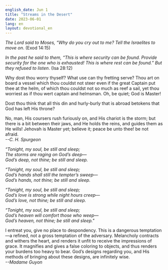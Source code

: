 ```yaml
---
english_date: Jun 1
title: "Streams in the Desert"
date: 2023-06-01
lang: en
layout: devotional_en
---
```





<p><em>The Lord said to Moses, “Why do you cry out to me? Tell the Israelites to move on</em>. (Exod 14:15)

</p>

<p><em>In the past he said to them, “This is where security can be found. Provide security for the one who is exhausted! This is where rest can be found.” But they refused to listen</em>. (Isa 28:12)

</p>

<p>Why dost thou worry thyself? What use can thy fretting serve? Thou art on board a vessel which thou couldst not steer even if the great Captain put thee at the helm, of which thou couldst not so much as reef a sail, yet thou worriest as if thou wert captain and helmsman. Oh, be quiet; God is Master!

</p>

<p>Dost thou think that all this din and hurly-burly that is abroad betokens that God has left His throne?

</p>

<p>No, man, His coursers rush furiously on, and His chariot is the storm; but there is a bit between their jaws, and He holds the reins, and guides them as He wills! Jehovah is Master yet; believe it; peace be unto thee! be not afraid.<br/> <em>--C. H. Spurgeon</em>

</p>

<p><em>“Tonight, my soul, be still and sleep;</em><br/> <em>The storms are raging on God’s deep—</em><br/> <em>God’s deep, not thine; be still and sleep.</em>

</p>

<p><em>“Tonight, my soul, be still and sleep;</em><br/> <em>God’s hands shall still the tempter’s sweep—</em><br/> <em>God’s hands, not thine; be still and sleep.</em>

</p>

<p><em>“Tonight, my soul, be still and sleep;</em><br/> <em>God’s love is strong while night hours creep—</em><br/> <em>God’s love, not thine; be still and sleep.</em>

</p>

<p><em>“Tonight, my soul, be still and sleep;</em><br/> <em>God’s heaven will comfort those who weep—</em><br/> <em>God’s heaven, not thine; be still and sleep."</em>

</p>

<p>I entreat you, give no place to despondency. This is a dangerous temptation—a refined, not a gross temptation of the adversary. Melancholy contracts and withers the heart, and renders it unfit to receive the impressions of grace. It magnifies and gives a false coloring to objects, and thus renders your burdens too heavy to bear. God’s designs regarding you, and His methods of bringing about these designs, are infinitely wise.<br/> <em>--Madame Guyon</em>

</p>

<p></p>